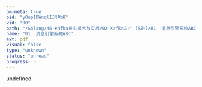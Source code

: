 ```yaml
---
bm-meta: true
bid: "yOupIDWnqlIJlAbK"
vid: "00"
path: "/Golang/46-Kafka核心技术与实战/02-Kafka入门 (5讲)/01  消息引擎系统ABC.pdf"
name: "01  消息引擎系统ABC"
ext: pdf
visual: false
type: "unknown"
status: "unread"
progress: 5
---
```

undefined